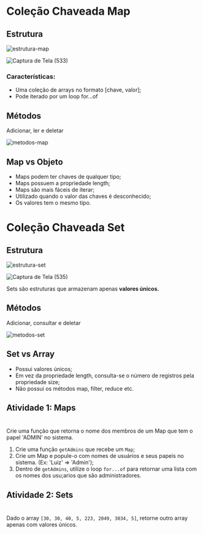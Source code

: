 # Coleção Chaveada Map

## Estrutura

![estrutura-map](https://user-images.githubusercontent.com/78867248/168704450-31132ea0-02d8-46de-a190-7af069f903f6.png)

![Captura de Tela (533)](https://user-images.githubusercontent.com/78867248/168938966-38320212-952f-4c84-9ec0-b78a477bc13d.png)

### Características:
- Uma coleção de arrays no formato [chave, valor];
- Pode iterado por um loop for...of

## Métodos
Adicionar, ler e deletar

![metodos-map](https://user-images.githubusercontent.com/78867248/168704464-ca17570a-112a-4e6d-87a9-d2ae0267019f.png)

## Map vs Objeto
- Maps podem ter chaves de qualquer tipo;
- Maps possuem a propriedade length;
- Maps são mais fáceis de iterar;
- Utilizado quando o valor das chaves é desconhecido;
- Os valores tem o mesmo tipo.


# Coleção Chaveada Set

## Estrutura

![estrutura-set](https://user-images.githubusercontent.com/78867248/168706110-05edfaee-56d2-4e80-8184-2482a552f9d0.png)

![Captura de Tela (535)](https://user-images.githubusercontent.com/78867248/168939197-e88b5901-87a0-47f4-853f-89190281e1e9.png)

Sets são estruturas que armazenam apenas **valores únicos.**

## Métodos
Adicionar, consultar e deletar

![metodos-set](https://user-images.githubusercontent.com/78867248/168706119-5cadb978-a5ea-4d52-945f-60260cfea5fd.png)

## Set vs Array
- Possui valores únicos;
- Em vez da propriedade length, consulta-se o número de registros pela propriedade size;
- Não possui os métodos map, filter, reduce etc.

## **Atividade 1: Maps**
#

Crie uma função que retorna o nome dos membros de um Map que tem o papel 'ADMIN' no sistema.

1. Crie uma função `getAdmins` que recebe um `Map`;
2. Crie um Map e popule-o com nomes de usuários e seus papeis no sistema. (Ex: 'Luiz' => 'Admin');
3. Dentro de `getAdmins`, utilize o loop `for...of` para retornar uma lista com os nomes dos usu;arios que são administradores.

## **Atividade 2: Sets**
#

Dado o array `[30, 30, 40, 5, 223, 2049, 3034, 5]`, retorne outro array apenas com valores únicos.
